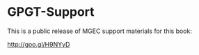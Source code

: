 # GPGT-Support
This is a public release of MGEC support materials for this book:

http://goo.gl/H9NYyD


